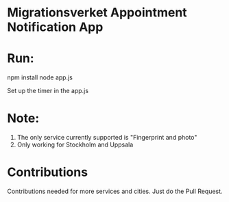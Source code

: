 # Migrationsverket Appointment Notification App

# Run:

npm install
node app.js

Set up the timer in the app.js

# Note:

1) The only service currently supported is "Fingerprint and photo"
2) Only working for Stockholm and Uppsala

# Contributions

Contributions needed for more services and cities.
Just do the Pull Request.